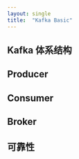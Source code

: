 ```yaml
---
layout: single
title:  "Kafka Basic"
---
```


## Kafka 体系结构


## Producer


## Consumer


## Broker

## 可靠性








